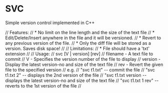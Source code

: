 # SVC
Simple version control implemented in C++

// Features:
//	* No limit on the line length and the size of the text file
//	* Edit/Delete/Insert anywhere in the file and it will be versioned.
//	* Revert to any previous version of the file.
//	* Only the diff file will be stored as a version. Saves disk space!
//
// Limitations:
//	* File should have a 'txt' extension
//
// Usage:
// svc <filename> [V | version] [rev]
//    filename - A text file to commit
//    V - Specifies the version number of the file to display
//    version - Display the latest version-no and size of the text file
//    rev - Revert the given file to the specified version
// e.g.
//  "svc t1.txt"   -- commit the file
//  "svc t1.txt 2" -- displays the 2nd version of the file
//  "svc t1.txt version -- displays the latest version-no and size of the text file
//  "svc t1.txt 1 rev" -- reverts to the 1st version of the file
//

